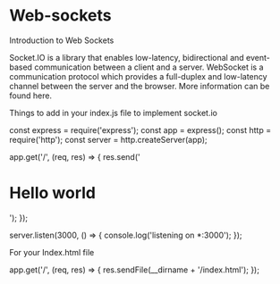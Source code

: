 # Web-sockets
Introduction to Web Sockets 

Socket.IO is a library that enables low-latency, bidirectional and event-based communication between a client and a server.
WebSocket is a communication protocol which provides a full-duplex and low-latency channel between the server and the browser. More information can be found here.


Things to add in your index.js file to implement socket.io 

const express = require('express');
const app = express();
const http = require('http');
const server = http.createServer(app);

app.get('/', (req, res) => {
  res.send('<h1>Hello world</h1>');
});

server.listen(3000, () => {
  console.log('listening on *:3000');
});


For your Index.html file

app.get('/', (req, res) => {
  res.sendFile(__dirname + '/index.html');
});

